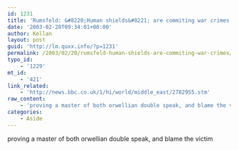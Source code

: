 ```yaml
---
id: 1231
title: 'Rumsfeld: &#8220;Human shields&#8221; are commiting war crimes'
date: '2003-02-20T09:34:01+00:00'
author: Kellan
layout: post
guid: 'http://lm.quxx.info/?p=1231'
permalink: /2003/02/20/rumsfeld-human-shields-are-commiting-war-crimes/
typo_id:
    - '1229'
mt_id:
    - '421'
link_related:
    - 'http://news.bbc.co.uk/1/hi/world/middle_east/2782955.stm'
raw_content:
    - 'proving a master of both orwellian double speak, and blame the victim'
categories:
    - Aside
---
```


proving a master of both orwellian double speak, and blame the victim